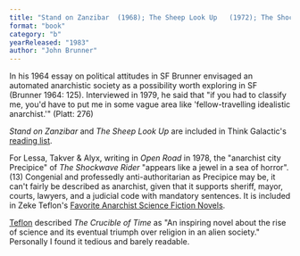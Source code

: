 ```yaml
---
title: "Stand on Zanzibar  (1968); The Sheep Look Up   (1972); The Shockwave Rider (1975); The Crucible of Time (1983)"
format: "book"
category: "b"
yearReleased: "1983"
author: "John Brunner"
---
```

In his 1964 essay on political attitudes in SF Brunner  envisaged an automated anarchistic society as a possibility worth exploring in SF  (Brunner 1964: 125). Interviewed in 1979, he said that  "if you had to classify me, you'd have to put me in some vague area like 'fellow-travelling idealistic anarchist.'"  (Platt: 276)

<em>Stand on Zanzibar</em> and <em>The Sheep Look Up</em> are  included in Think Galactic's <a href="http://thinkgalactic.org/reading-lists/by-author/">reading list</a>.

For Lessa, Takver & Alyx, writing in <em>Open Road</em> in 1978, the  "anarchist city Precipice" of <em>The Shockwave Rider</em> "appears like a jewel in a sea of horror". (13) Congenial and professedly anti-authoritarian as Precipice may be, it can't fairly be described as anarchist, given that it supports sheriff, mayor, courts, lawyers, and a judicial code with mandatory sentences.  It is included in Zeke Teflon's <a href="http://seesharppress.wordpress.com/2013/10/24/anarchist-science-fiction-favorite-novels/"> Favorite Anarchist Science Fiction Novels</a>.

<a href="https://seesharppress.wordpress.com/2015/01/05/a-few-favorite-atheist-science-fiction-novels-and-books-on-cults/">Teflon</a> described <em>The Crucible of Time</em> as "An inspiring novel about the rise of science and its eventual triumph over religion in an alien society." Personally I found it tedious and barely readable.

